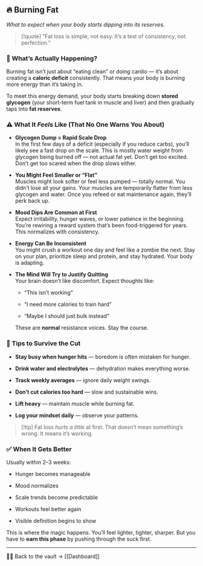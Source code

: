 ## 🔥 Burning Fat

_What to expect when your body starts dipping into its reserves._

> [!quote] “Fat loss is simple, not easy. It’s a test of consistency, not perfection.”

### 🎯 What’s Actually Happening?

Burning fat isn’t just about “eating clean” or doing cardio — it’s about creating a **caloric deficit** consistently. That means your body is burning more energy than it’s taking in.

To meet this energy demand, your body starts breaking down **stored glycogen** (your short-term fuel tank in muscle and liver) and then gradually taps into **fat reserves**.

### ⚠️ What It _Feels_ Like (That No One Warns You About)

- **Glycogen Dump = Rapid Scale Drop**  
    In the first few days of a deficit (especially if you reduce carbs), you’ll likely see a fast drop on the scale. This is mostly water weight from glycogen being burned off — not actual fat yet. Don’t get too excited. Don’t get too scared when the drop slows either.
    
- **You Might Feel Smaller or “Flat”**  
    Muscles might look softer or feel less pumped — totally normal. You didn’t lose all your gains. Your muscles are temporarily flatter from less glycogen and water. Once you refeed or eat maintenance again, they’ll perk back up.
    
- **Mood Dips Are Common at First**  
    Expect irritability, hunger waves, or lower patience in the beginning. You’re rewiring a reward system that’s been food-triggered for years. This normalizes with consistency.
    
- **Energy Can Be Inconsistent**  
    You might crush a workout one day and feel like a zombie the next. Stay on your plan, prioritize sleep and protein, and stay hydrated. Your body is adapting.
    
- **The Mind Will Try to Justify Quitting**  
    Your brain doesn’t like discomfort. Expect thoughts like:
    
    - “This isn’t working”
        
    - “I need more calories to train hard”
        
    - “Maybe I should just bulk instead”
        
    
    These are **normal** resistance voices. Stay the course.
    

### 🧠 Tips to Survive the Cut

- **Stay busy when hunger hits** — boredom is often mistaken for hunger.
    
- **Drink water and electrolytes** — dehydration makes everything worse.
    
- **Track weekly averages** — ignore daily weight swings.
    
- **Don’t cut calories too hard** — slow and sustainable wins.
    
- **Lift heavy** — maintain muscle while burning fat.
    
- **Log your mindset daily** — observe your patterns.
    

> [!tip] Fat loss _hurts a little_ at first. That doesn’t mean something’s wrong. It means it’s working.

### ✅ When It Gets Better

Usually within 2–3 weeks:

- Hunger becomes manageable
    
- Mood normalizes
    
- Scale trends become predictable
    
- Workouts feel better again
    
- Visible definition begins to show
    

This is where the magic happens. You’ll feel lighter, tighter, sharper. But you have to **earn this phase** by pushing through the suck first.

___

🧠💪 Back to the vault → [[Dashboard]]
